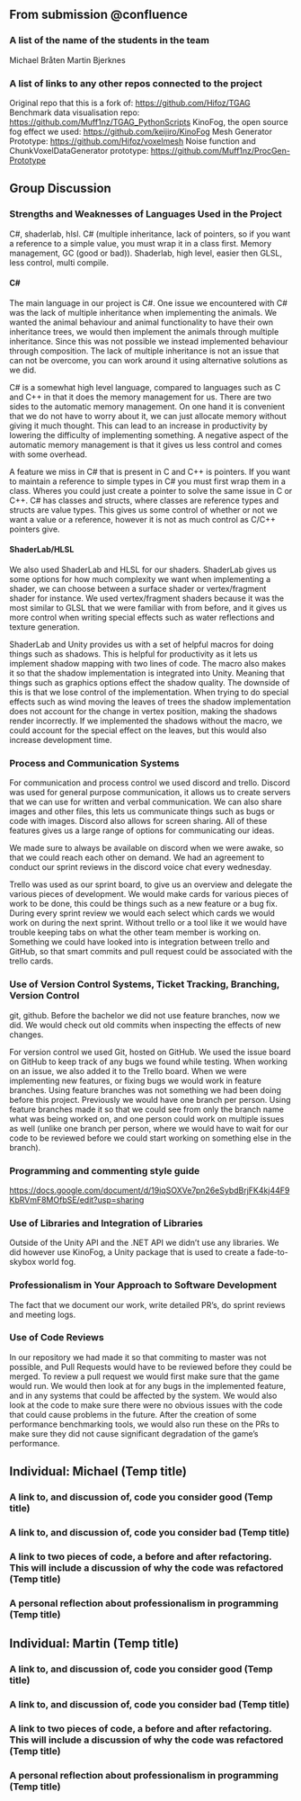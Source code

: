 
## From submission @confluence

### A list of the name of the students in the team
Michael Bråten
Martin Bjerknes

### A list of links to any other repos connected to the project
Original repo that this is a fork of: https://github.com/Hifoz/TGAG
Benchmark data visualisation repo: https://github.com/Muff1nz/TGAG_PythonScripts
KinoFog, the open source fog effect we used: https://github.com/keijiro/KinoFog 
Mesh Generator Prototype: https://github.com/Hifoz/voxelmesh
Noise function and ChunkVoxelDataGenerator prototype: https://github.com/Muff1nz/ProcGen-Prototype 


## Group Discussion

### Strengths and Weaknesses of Languages Used in the Project
C#, shaderlab, hlsl. C# (multiple inheritance, lack of pointers, so if you want a reference to a simple value, you must wrap it in a class first. Memory management, GC (good or bad)). Shaderlab, high level, easier then GLSL, less control, multi compile. 

#### C#
The main language in our project is C#. One issue we encountered with C# was the lack of multiple inheritance when implementing the animals. We wanted the animal behaviour and animal functionality to have their own inheritance trees, we would then implement the animals through multiple inheritance. Since this was not possible we instead implemented behaviour through composition. The lack of multiple inheritance is not an issue that can not be overcome, you can work around it using alternative solutions as we did. 

C# is a somewhat high level language, compared to languages such as C and C++ in that it does the memory management for us. There are two sides to the automatic memory management. On one hand it is convenient that we do not have to worry about it, we can just allocate memory without giving it much thought. This can lead to an increase in productivity by lowering the difficulty of implementing something. A negative aspect of the automatic memory management is that it gives us less control and comes with some overhead. 

A feature we miss in C# that is present in C and C++ is pointers. If you want to maintain a reference to simple types in C# you must first wrap them in a class. Wheres you could just create a pointer to solve the same issue in C or C++. C# has classes and structs, where classes are reference types and structs are value types. This gives us some control of whether or not we want a value or a reference, however it is not as much control as C/C++ pointers give. 


#### ShaderLab/HLSL

We also used ShaderLab and HLSL for our shaders. ShaderLab gives us some options for how much complexity we want when implementing a shader, we can choose between a surface shader or vertex/fragment shader for instance. We used vertex/fragment shaders because it was the most similar to GLSL that we were familiar with from before, and it gives us more control when writing special effects such as water reflections and texture generation.

ShaderLab and Unity provides us with a set of helpful macros for doing things such as shadows. This is helpful for productivity as it lets us implement shadow mapping with two lines of code. The macro also makes it so that the shadow implementation is integrated into Unity. Meaning that things such as graphics options effect the shadow quality. The downside of this is that we lose control of the implementation. When trying to do special effects such as wind moving the leaves of trees the shadow implementation does not account for the change in vertex position, making the shadows render incorrectly. If we implemented the shadows without the macro, we could account for the special effect on the leaves, but this would also increase development time. 

### Process and Communication Systems
For communication and process control we used discord and trello. Discord was used for general purpose communication, it allows us to create servers that we can use for written and verbal communication. We can also share images and other files, this lets us communicate things such as bugs or code with images. Discord also allows for screen sharing. All of these features gives us a large range of options for communicating our ideas.   

We made sure to always be available on discord when we were awake, so that we could reach each other on demand. We had an agreement to conduct our sprint reviews in the discord voice chat every wednesday. 

Trello was used as our sprint board, to give us an overview and delegate the various pieces of development. We would make cards for various pieces of work to be done, this could be things such as a new feature or a bug fix. During every sprint review we would each select which cards we would work on during the next sprint. Without trello or a tool like it we would have trouble keeping tabs on what the other team member is working on. Something we could have looked into is integration between trello and GitHub, so that smart commits and pull request could be associated with the trello cards.  

### Use of Version Control Systems, Ticket Tracking, Branching, Version Control
git, github. Before the bachelor we did not use feature branches, now we did. We would check out old commits when inspecting the effects of new changes.  

For version control we used Git, hosted on GitHub. We used the issue board on GitHub to keep track of any bugs we found while testing. When working on an issue, we also added it to the Trello board. When we were implementing new features, or fixing bugs we would work in feature branches. Using feature branches was not something we had been doing before  this project. Previously we would have one branch per person. Using feature branches made it so that we could see from only the branch name what was being worked on, and one person could work on multiple issues as well (unlike one branch per person, where we would have to wait for our code to be reviewed before we could start working on something else in the branch). 

### Programming and commenting style guide
https://docs.google.com/document/d/19iqSOXVe7pn26eSybdBrjFK4kj44F9KbRVmF8MOfbSE/edit?usp=sharing


### Use of Libraries and Integration of Libraries
Outside of the Unity API and the .NET API we didn’t use any libraries. We did however use KinoFog, a Unity package that is used to create a fade-to-skybox world fog.

### Professionalism in Your Approach to Software Development
The fact that we document our work, write detailed PR’s, do sprint reviews and meeting logs. 

### Use of Code Reviews
In our repository we had made it so that commiting to master was not possible, and Pull Requests would have to be reviewed before they could be merged. To review a pull request we would first make sure that the game would run. We would then look at for any bugs in the implemented feature, and in any systems that could be affected by the system. We would also look at the code to make sure there were no obvious issues with the code that could cause problems in the future. After the creation of some performance benchmarking tools, we would also run these on the PRs to make sure they did not cause significant degradation of the game’s performance.


## Individual: Michael (Temp title)

### A link to, and discussion of, code you consider good (Temp title)

### A link to, and discussion of, code you consider bad (Temp title)

### A link to two pieces of code, a before and after refactoring.  This will include a discussion of why the code was refactored (Temp title)

### A personal reflection about professionalism in programming (Temp title)

## Individual: Martin (Temp title)

### A link to, and discussion of, code you consider good (Temp title)

### A link to, and discussion of, code you consider bad (Temp title)

### A link to two pieces of code, a before and after refactoring.  This will include a discussion of why the code was refactored (Temp title)

### A personal reflection about professionalism in programming (Temp title)


